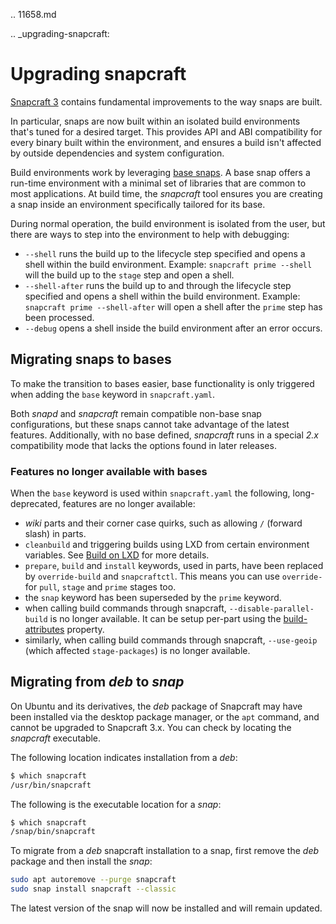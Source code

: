 .. 11658.md

.. _upgrading-snapcraft:

# Upgrading snapcraft

[Snapcraft 3](https://docs.snapcraft.io/snapcraft-release-notes) contains fundamental improvements to the way snaps are built.

In particular, snaps are now built within an isolated build environments that's tuned for a desired target. This provides API and ABI compatibility for every binary built within the environment, and ensures a build isn't affected by outside dependencies and system configuration.

Build environments work by leveraging [base snaps](base-snaps.md). A base snap offers a run-time environment with a minimal set of libraries that are common to most applications. At build time, the *snapcraft* tool ensures you are creating a snap inside an environment specifically tailored for its base.

During normal operation, the build environment is isolated from the user, but there are ways to step into the environment to help with debugging:

- `--shell`
   runs the build up to the lifecycle step specified and opens a shell within the build environment.
   Example: `snapcraft prime --shell` will the build up to the `stage` step and open a shell.
- `--shell-after`
   runs the build up to and through the lifecycle step specified and opens a shell within the build environment.
   Example: `snapcraft prime --shell-after` will open a shell after the `prime` step has been processed.
- `--debug`
   opens a shell inside the build environment after an error occurs.

## Migrating snaps to bases

To make the transition to bases easier, base functionality is only triggered when adding the `base` keyword in `snapcraft.yaml`.

Both *snapd* and *snapcraft* remain compatible non-base snap configurations, but these snaps cannot take advantage of the latest features. Additionally, with no base defined, *snapcraft* runs in a special *2.x* compatibility mode that lacks the options found in later releases.

### Features no longer available with bases

When the `base` keyword is used within `snapcraft.yaml` the following, long-deprecated, features are no longer available:

- *wiki* parts and their corner case quirks,  such as allowing `/` (forward slash) in parts.
- `cleanbuild` and triggering builds using LXD from certain environment variables. See [Build on LXD](/t/build-on-lxd) for more details.
- `prepare`, `build` and `install` keywords, used in parts, have been replaced by `override-build` and `snapcraftctl`. This means you can use `override-` for `pull`, `stage` and `prime` stages too.
- the `snap` keyword has been superseded by the `prime` keyword.
- when calling build commands through snapcraft, `--disable-parallel-build` is no longer available. It can be setup per-part using the [build-attributes](snapcraft-parts-metadata.md#upgrading-snapcraft-heading--build-attributes) property.
- similarly, when calling build commands through snapcraft, `--use-geoip` (which affected `stage-packages`) is no longer available.

## Migrating from *deb* to *snap*

On Ubuntu and its derivatives, the *deb* package of Snapcraft may have been installed via the desktop package manager, or the `apt` command, and cannot be upgraded to Snapcraft 3.x. You can check by locating the *snapcraft* executable.

The following location indicates installation from a *deb*:

```bash
$ which snapcraft
/usr/bin/snapcraft
```

The following is the executable location for a *snap*:

```bash
$ which snapcraft
/snap/bin/snapcraft
```

To migrate from a *deb* snapcraft installation to a snap, first remove the *deb* package and then install the *snap*:

```bash
sudo apt autoremove --purge snapcraft
sudo snap install snapcraft --classic
```

The latest version of the snap will now be installed and will remain updated.